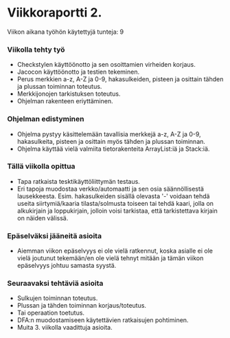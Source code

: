 # Viikkoraportti 2.
Viikon aikana työhön käytettyjä tunteja: 9 
### Viikolla tehty työ
* Checkstylen käyttöönotto ja sen osoittamien virheiden korjaus.  
* Jacocon käyttöönotto ja testien tekeminen.  
* Perus merkkien a-z, A-Z ja 0-9, hakasulkeiden, pisteen ja osittain tähden ja plussan toiminnan toteutus.  
* Merkkijonojen tarkistuksen toteutus.  
* Ohjelman rakenteen eriyttäminen.  

### Ohjelman edistyminen
* Ohjelma pystyy käsittelemään tavallisia merkkejä a-z, A-Z ja 0-9, hakasulkeita, pisteen ja osittain myös tähden ja plussan toiminnan.  
* Ohjelma käyttää vielä valmiita tietorakenteita ArrayList:iä ja Stack:iä.  

### Tällä viikolla opittua
* Tapa ratkaista tesktikäyttöliittymän testaus.  
* Eri tapoja muodostaa verkko/automaatti ja sen osia säännöllisestä lausekkeesta. Esim. hakasulkeiden sisällä olevasta '-' voidaan tehdä useita siirtymiä/kaaria tilasta/solmusta toiseen tai tehdä kaari, jolla on alkukirjain ja loppukirjain, jolloin voisi tarkistaa, että tarkistettava kirjain on näiden välissä.  

### Epäselväksi jääneitä asioita
* Aiemman viikon epäselvyys ei ole vielä ratkennut, koska asialle ei ole vielä joutunut tekemään/en ole vielä tehnyt mitään ja tämän viikon epäselvyys johtuu samasta syystä.

### Seuraavaksi tehtäviä asioita  
* Sulkujen toiminnan toteutus.  
* Plussan ja tähden toiminnan korjaus/toteutus.  
* Tai operaation toetutus.  
* DFA:n muodostamiseen käytettävien ratkaisujen pohtiminen.  
* Muita 3. viikolla vaadittuja asioita.  

